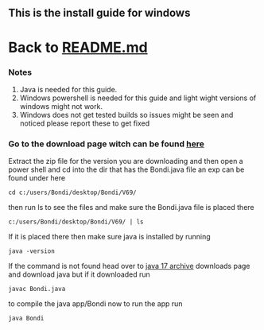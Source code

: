 ## This is the install guide for windows
# Back to [README.md](README.md)

### Notes 
1. Java is needed for this guide.
2. Windows powershell is needed for this guide and light wight versions of windows might not work.
3. Windows does not get tested builds so issues might be seen and noticed please report these to get fixed

### Go to the download page witch can be found [here](https://github.com/HttpAnimation/Bondi/releases)
Extract the zip file for the version you are downloading and then open a power shell and cd into the dir that has the Bondi.java file an exp can be found under here
```
cd c:/users/Bondi/desktop/Bondi/V69/
```
then run ls to see the files and make sure the Bondi.java file is placed there
```
c:/users/Bondi/desktop/Bondi/V69/ | ls
```
If it is placed there then make sure java is installed by running
```
java -version
```
If the command is not found head over to [java 17 archive](https://www.oracle.com/java/technologies/javase/jdk17-archive-downloads.html) downloads page and download java but if it downloaded run
```
javac Bondi.java
```
to compile the java app/Bondi now to run the app run
```
java Bondi
```